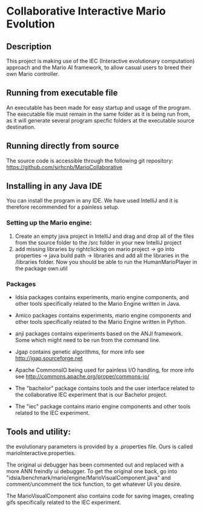# Collaborative Interactive Mario Evolution 

## Description
This project is making use of the IEC (Interactive evolutionary computation) approach and the Mario AI framework, to allow casual users to breed their own Mario controller.

## Running from executable file
An executable has been made for easy startup and usage of the program. The executable file must remain in the same folder as it is being run from, as it will generate several program specfic folders at the executable source destination.

## Running directly from source
The source code is accessible through the following git repository: https://github.com/sirhcnb/MarioCollaborative

## Installing in any Java IDE
You can install the program in any IDE. We have used IntelliJ and it is therefore recommended for a painless setup.

### Setting up the Mario engine: 
1. Create an empty java project in IntelliJ and drag and drop all of the files from the source folder to the /src folder in your new IntelliJ project 
2. add missing libraries by rightclicking on mario project -> go into properties -> java build path -> libraries and add all the libraries in the /libraries folder. Now you should be able to run the HumanMarioPlayer in the package own.util   

### Packages
- Idsia packages contains experiments, mario engine components, and other tools specifically related to the Mario Engine written in Java. 

- Amico packages contains experiments, mario engine components and other tools specifically related to the Mario Engine written in Python. 

- anji packages contains experiments based on the ANJI framework. Some which might need to be run from the command line.

- Jgap contains genetic algorithms, for more info see http://jgap.sourceforge.net 

- Apache CommonsIO being used for painless I/O handling, for more info see http://commons.apache.org/proper/commons-io/

- The "bachelor" package contains tools and the user interface related to the collaborative IEC experiment that is our Bachelor project.

- The "iec" package contains mario engine components and other tools related to the IEC experiment.

## Tools and utility: 
the evolutionary parameters is provided by a .properties file. Ours is called marioInteractive.properties. 

The original ui debugger has been commented out and replaced with a more ANN freindly ui debugger. To get the original one back, go into "idsia/benchmark/mario/engine/MarioVisualComponent.java" and comment/uncomment the tick function, to get whatever UI you desire.

The MarioVisualComponent also contains code for saving images, creating gifs specifically related to the IEC experiment. 